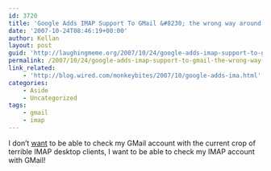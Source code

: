```yaml
---
id: 3720
title: 'Google Adds IMAP Support To GMail &#8230; the wrong way around!'
date: '2007-10-24T08:46:19+00:00'
author: Kellan
layout: post
guid: 'http://laughingmeme.org/2007/10/24/google-adds-imap-support-to-gmail-the-wrong-way-around/'
permalink: /2007/10/24/google-adds-imap-support-to-gmail-the-wrong-way-around/
link_related:
    - 'http://blog.wired.com/monkeybites/2007/10/google-adds-ima.html'
categories:
    - Aside
    - Uncategorized
tags:
    - gmail
    - imap
---
```


I don’t [want](http://laughingmeme.org/2004/11/10/gmail-imap/) to be able to check my GMail account with the current crop of terrible IMAP desktop clients, I want to be able to check my IMAP account with GMail!